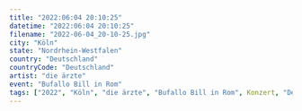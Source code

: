 ```yaml
---
title: "2022:06:04 20:10:25"
datetime: "2022:06:04 20:10:25"
filename: "2022-06-04_20-10-25.jpg"
city: "Köln"
state: "Nordrhein-Westfalen"
country: "Deutschland"
countryCode: "Deutschland"
artist: "die ärzte"
event: "Bufallo Bill in Rom"
tags: ["2022", "Köln", "die ärzte", "Bufallo Bill in Rom", Konzert, "Deutschland"]
---
```

